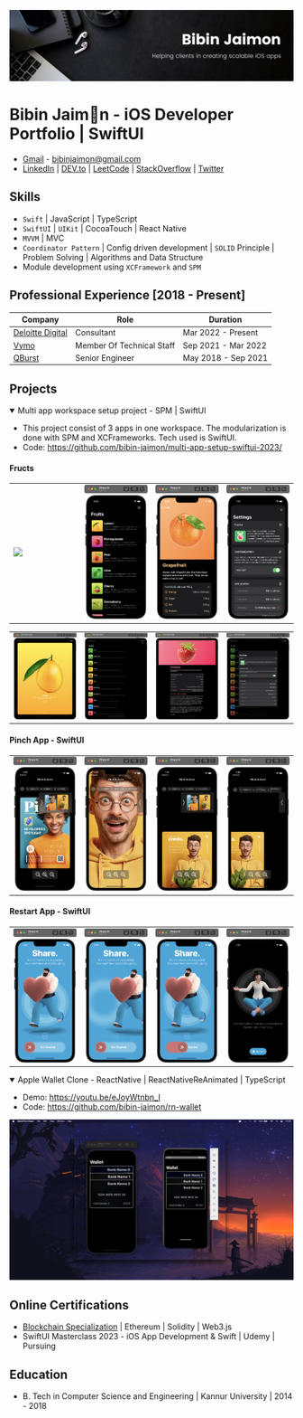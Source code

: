 
<img src="assets/banner.png"></img>
# Bibin Jaimn - iOS Developer Portfolio | SwiftUI
- [Gmail](mailto:bibinjaimon@gmail.com) - bibinjaimon@gmail.com 
- [LinkedIn](https://www.linkedin.com/in/bibinjaimon/) | [DEV.to](https://dev.to/bibinjaimon) | [LeetCode](https://leetcode.com/bibinjaimon/) | [StackOverflow](https://stackoverflow.com/users/4591087/bibin-jaimon) | [Twitter](https://twitter.com/home)

## Skills

- `Swift` | JavaScript | TypeScript
- `SwiftUI` | `UIKit` | CocoaTouch | React Native
- `MVVM` | MVC
- `Coordinator Pattern` | Config driven development | `SOLID` Principle | Problem Solving | Algorithms and Data Structure
- Module development using `XCFramework` and `SPM`

## Professional Experience [2018 - Present]

| Company | Role | Duration |
| --- | --- | --- |
| [Deloitte Digital](https://www2.deloitte.com/us/en.html) | Consultant | Mar 2022 - Present
| [Vymo](https://vymo.com/) | Member Of Technical Staff | Sep 2021 - Mar 2022
| [QBurst](https://www.qburst.com/) | Senior Engineer | May 2018 - Sep 2021


## Projects
<details open>
 <summary>Multi app workspace setup project - SPM | SwiftUI</summary>

- This project consist of 3 apps in one workspace. The modularization is done with SPM and XCFrameworks. Tech used is SwiftUI.
- Code: https://github.com/bibin-jaimon/multi-app-setup-swiftui-2023/

#### Fructs

<table>
<td width="25%">
<img src="assets/fructus-app/animation.gif"></img>
</td>
<td width="25%">
<img src="assets/fructus-app/2.png"></img>
</td>
<td width="25%">
<img src="assets/fructus-app/3.png"></img>
</td>
<td width="25%">
<img src="assets/fructus-app/4.png"></img>
</td>
</tr>
</table>

<table>
<td width="25%">
<img src="assets/fructus-app/ipad/1.png"></img>
</td>
<td width="25%">
<img src="assets/fructus-app/ipad/2.png"></img>
</td>
<td width="25%">
<img src="assets/fructus-app/ipad/3.png"></img>
</td>
<td width="25%">
<img src="assets/fructus-app/ipad/4.png"></img>
</td>
</tr>
</table>

#### Pinch App - SwiftUI

<table>
<td width="25%">
<img src="assets/pinch-app/1.png"></img>
</td>
<td width="25%">
<img src="assets/pinch-app/2.png"></img>
</td>
<td width="25%">
<img src="assets/pinch-app/3.png"></img>
</td>
<td width="25%">
<img src="assets/pinch-app/4.png"></img>
</td>
</tr>
</table>


#### Restart App - SwiftUI

<table>
<td width="25%">
<img src="assets/restart-app/1.png"></img>
</td>
<td width="25%">
<img src="assets/restart-app/2.png"></img>
</td>
<td width="25%">
<img src="assets/restart-app/3.png"></img>
</td>
<td width="25%">
<img src="assets/restart-app/4.png"></img>
</td>
</tr>
</table>
</details>

<details open>
<summary>Apple Wallet Clone - ReactNative | ReactNativeReAnimated | TypeScript</summary>
 
- Demo: https://youtu.be/eJoyWtnbn_I
- Code: https://github.com/bibin-jaimon/rn-wallet
 
![CloneImage](https://raw.githubusercontent.com/bibin-jaimon/rn-wallet/development/doc/ss-2.png)

</details>

## Online Certifications
- [Blockchain Specialization](https://coursera.org/share/fd64d4ad80af14fd1efa013a25bb0a48) | Ethereum | Solidity | Web3.js
- SwiftUI Masterclass 2023 - iOS App Development & Swift | Udemy | Pursuing

## Education

- B. Tech in Computer Science and Engineering | Kannur University | 2014 - 2018


<!---
## Github Summary

<div align="center">

![bibin-jaimon's GitHub stats](https://github-readme-stats.vercel.app/api?username=bibin-jaimon&theme=dark&show_icons=true)
[![GitHub Streak](https://streak-stats.demolab.com?user=bibin-jaimon&theme=dark&hide_border=true)](https://git.io/streak-stats)<br/> 
![Profile card](http://github-profile-summary-cards.vercel.app/api/cards/profile-details?username=bibin-jaimon&theme=aura_dark)
   
![bibin-jaimon's Github Trophies](https://github-profile-trophy.vercel.app/?username=bibin-jaimon&theme=gruvbox)<br>
--->

</div>
